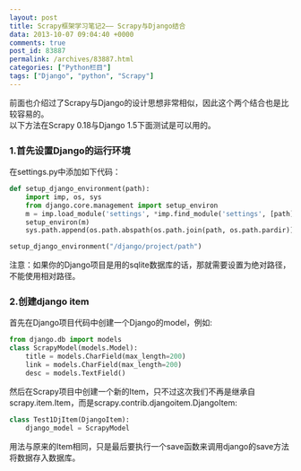 ```yaml
---
layout: post
title: Scrapy框架学习笔记2—— Scrapy与Django结合
data: 2013-10-07 09:04:40 +0000
comments: true
post_id: 83887
permalink: /archives/83887.html
categories: ["Python栏目"]
tags: ["Django", "python", "Scrapy"]
---
```


前面也介绍过了Scrapy与Django的设计思想非常相似，因此这个两个结合也是比较容易的。  
以下方法在Scrapy 0.18与Django 1.5下面测试是可以用的。

<h3>1.首先设置Django的运行环境</h3>
在settings.py中添加如下代码：

``` python
def setup_django_environment(path):
    import imp, os, sys
    from django.core.management import setup_environ
    m = imp.load_module('settings', *imp.find_module('settings', [path]))
    setup_environ(m)
    sys.path.append(os.path.abspath(os.path.join(path, os.path.pardir)))

setup_django_environment("/django/project/path")
```

注意：如果你的Django项目是用的sqlite数据库的话，那就需要设置为绝对路径，不能使用相对路径。


<h3>2.创建django item</h3>
首先在Django项目代码中创建一个Django的model，例如:

``` python
from django.db import models
class ScrapyModel(models.Model):
    title = models.CharField(max_length=200)
    link = models.CharField(max_length=200)
    desc = models.TextField()
```

然后在Scrapy项目中创建一个新的Item，只不过这次我们不再是继承自scrapy.item.Item，而是scrapy.contrib.djangoitem.DjangoItem:

``` python
class Test1DjItem(DjangoItem):
    django_model = ScrapyModel
```

用法与原来的Item相同，只是最后要执行一个save函数来调用django的save方法将数据存入数据库。

